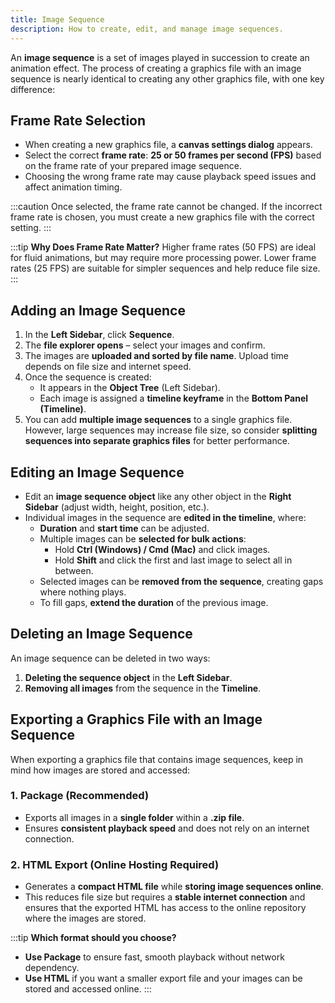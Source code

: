```yaml
---
title: Image Sequence
description: How to create, edit, and manage image sequences.
---
```


An **image sequence** is a set of images played in succession to create an animation effect. The process of creating a graphics file with an image sequence is nearly identical to creating any other graphics file, with one key difference: 

## Frame Rate Selection

- When creating a new graphics file, a **canvas settings dialog** appears.  
- Select the correct **frame rate**: **25 or 50 frames per second (FPS)** based on the frame rate of your prepared image sequence.
- Choosing the wrong frame rate may cause playback speed issues and affect animation timing.

:::caution
Once selected, the frame rate cannot be changed. If the incorrect frame rate is chosen, you must create a new graphics file with the correct setting.
:::

:::tip
**Why Does Frame Rate Matter?** Higher frame rates (50 FPS) are ideal for fluid animations, but may require more processing power. Lower frame rates (25 FPS) are suitable for simpler sequences and help reduce file size.
:::

## Adding an Image Sequence

1. In the **Left Sidebar**, click **Sequence**.  
2. The **file explorer opens** – select your images and confirm.  
3. The images are **uploaded and sorted by file name**. Upload time depends on file size and internet speed.  
4. Once the sequence is created:  
   - It appears in the **Object Tree** (Left Sidebar).  
   - Each image is assigned a **timeline keyframe** in the **Bottom Panel (Timeline)**.  
5. You can add **multiple image sequences** to a single graphics file. However, large sequences may increase file size, so consider **splitting sequences into separate graphics files** for better performance.  

## Editing an Image Sequence

- Edit an **image sequence object** like any other object in the **Right Sidebar** (adjust width, height, position, etc.).  
- Individual images in the sequence are **edited in the timeline**, where:  
  - **Duration** and **start time** can be adjusted.  
  - Multiple images can be **selected for bulk actions**:  
    - Hold **Ctrl (Windows) / Cmd (Mac)** and click images.  
    - Hold **Shift** and click the first and last image to select all in between.  
  - Selected images can be **removed from the sequence**, creating gaps where nothing plays.  
  - To fill gaps, **extend the duration** of the previous image.  

## Deleting an Image Sequence

An image sequence can be deleted in two ways:  
1. **Deleting the sequence object** in the **Left Sidebar**.  
2. **Removing all images** from the sequence in the **Timeline**.  

## Exporting a Graphics File with an Image Sequence

When exporting a graphics file that contains image sequences, keep in mind how images are stored and accessed:

### 1. Package (Recommended)
- Exports all images in a **single folder** within a **.zip file**.  
- Ensures **consistent playback speed** and does not rely on an internet connection.  

### 2. HTML Export (Online Hosting Required) 
- Generates a **compact HTML file** while **storing image sequences online**.
- This reduces file size but requires a **stable internet connection** and ensures that the exported HTML has access to the online repository where the images are stored.

:::tip
**Which format should you choose?**
- **Use Package** to ensure fast, smooth playback without network dependency.
- **Use HTML** if you want a smaller export file and your images can be stored and accessed online.
:::